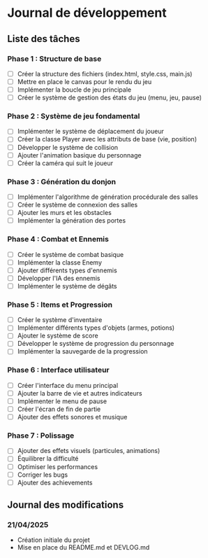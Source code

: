 # Journal de développement

## Liste des tâches

### Phase 1 : Structure de base
- [ ] Créer la structure des fichiers (index.html, style.css, main.js)
- [ ] Mettre en place le canvas pour le rendu du jeu
- [ ] Implémenter la boucle de jeu principale
- [ ] Créer le système de gestion des états du jeu (menu, jeu, pause)

### Phase 2 : Système de jeu fondamental
- [ ] Implémenter le système de déplacement du joueur
- [ ] Créer la classe Player avec les attributs de base (vie, position)
- [ ] Développer le système de collision
- [ ] Ajouter l'animation basique du personnage
- [ ] Créer la caméra qui suit le joueur

### Phase 3 : Génération du donjon
- [ ] Implémenter l'algorithme de génération procédurale des salles
- [ ] Créer le système de connexion des salles
- [ ] Ajouter les murs et les obstacles
- [ ] Implémenter la génération des portes

### Phase 4 : Combat et Ennemis
- [ ] Créer le système de combat basique
- [ ] Implémenter la classe Enemy
- [ ] Ajouter différents types d'ennemis
- [ ] Développer l'IA des ennemis
- [ ] Implémenter le système de dégâts

### Phase 5 : Items et Progression
- [ ] Créer le système d'inventaire
- [ ] Implémenter différents types d'objets (armes, potions)
- [ ] Ajouter le système de score
- [ ] Développer le système de progression du personnage
- [ ] Implémenter la sauvegarde de la progression

### Phase 6 : Interface utilisateur
- [ ] Créer l'interface du menu principal
- [ ] Ajouter la barre de vie et autres indicateurs
- [ ] Implémenter le menu de pause
- [ ] Créer l'écran de fin de partie
- [ ] Ajouter des effets sonores et musique

### Phase 7 : Polissage
- [ ] Ajouter des effets visuels (particules, animations)
- [ ] Équilibrer la difficulté
- [ ] Optimiser les performances
- [ ] Corriger les bugs
- [ ] Ajouter des achievements

## Journal des modifications

### 21/04/2025
- Création initiale du projet
- Mise en place du README.md et DEVLOG.md
